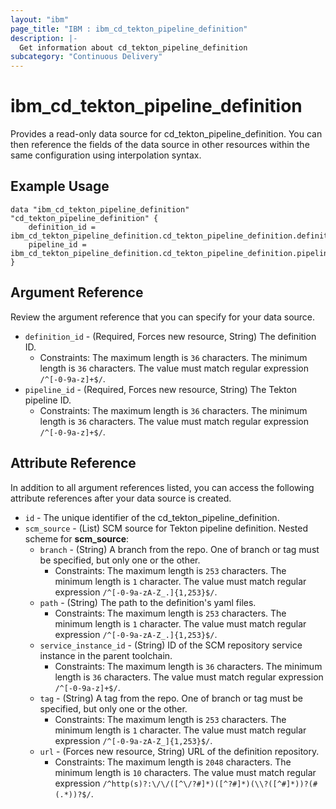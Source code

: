 ```yaml
---
layout: "ibm"
page_title: "IBM : ibm_cd_tekton_pipeline_definition"
description: |-
  Get information about cd_tekton_pipeline_definition
subcategory: "Continuous Delivery"
---
```


# ibm_cd_tekton_pipeline_definition

Provides a read-only data source for cd_tekton_pipeline_definition. You can then reference the fields of the data source in other resources within the same configuration using interpolation syntax.

## Example Usage

```hcl
data "ibm_cd_tekton_pipeline_definition" "cd_tekton_pipeline_definition" {
	definition_id = ibm_cd_tekton_pipeline_definition.cd_tekton_pipeline_definition.definition_id
	pipeline_id = ibm_cd_tekton_pipeline_definition.cd_tekton_pipeline_definition.pipeline_id
}
```

## Argument Reference

Review the argument reference that you can specify for your data source.

* `definition_id` - (Required, Forces new resource, String) The definition ID.
  * Constraints: The maximum length is `36` characters. The minimum length is `36` characters. The value must match regular expression `/^[-0-9a-z]+$/`.
* `pipeline_id` - (Required, Forces new resource, String) The Tekton pipeline ID.
  * Constraints: The maximum length is `36` characters. The minimum length is `36` characters. The value must match regular expression `/^[-0-9a-z]+$/`.

## Attribute Reference

In addition to all argument references listed, you can access the following attribute references after your data source is created.

* `id` - The unique identifier of the cd_tekton_pipeline_definition.
* `scm_source` - (List) SCM source for Tekton pipeline definition.
Nested scheme for **scm_source**:
	* `branch` - (String) A branch from the repo. One of branch or tag must be specified, but only one or the other.
	  * Constraints: The maximum length is `253` characters. The minimum length is `1` character. The value must match regular expression `/^[-0-9a-zA-Z_.]{1,253}$/`.
	* `path` - (String) The path to the definition's yaml files.
	  * Constraints: The maximum length is `253` characters. The minimum length is `1` character. The value must match regular expression `/^[-0-9a-zA-Z_.]{1,253}$/`.
	* `service_instance_id` - (String) ID of the SCM repository service instance in the parent toolchain.
	  * Constraints: The maximum length is `36` characters. The minimum length is `36` characters. The value must match regular expression `/^[-0-9a-z]+$/`.
	* `tag` - (String) A tag from the repo. One of branch or tag must be specified, but only one or the other.
	  * Constraints: The maximum length is `253` characters. The minimum length is `1` character. The value must match regular expression `/^[-0-9a-zA-Z_]{1,253}$/`.
	* `url` - (Forces new resource, String) URL of the definition repository.
	  * Constraints: The maximum length is `2048` characters. The minimum length is `10` characters. The value must match regular expression `/^http(s)?:\/\/([^\/?#]*)([^?#]*)(\\?([^#]*))?(#(.*))?$/`.

